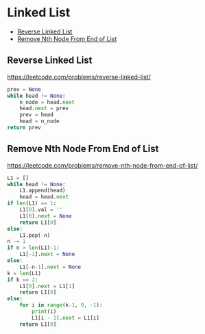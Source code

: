 # Linked List

+ [Reverse Linked List](#reverse-linked-list)
+ [Remove Nth Node From End of List](#remove-nth-node-from-end-of-list)
<!---->
## Reverse Linked List

https://leetcode.com/problems/reverse-linked-list/

```python
prev = None
while head != None:
    n_node = head.next
    head.next = prev
    prev = head
    head = n_node
return prev
```

## Remove Nth Node From End of List

https://leetcode.com/problems/remove-nth-node-from-end-of-list/

```python
L1 = []
while head != None:
    L1.append(head)
    head = head.next
if len(L1) == 1:
    L1[0].val = ''
    L1[0].next = None
    return L1[0]
else:
    L1.pop(-n)
n -= 1
if n > len(L1)-1:
    L1[-1].next = None
else:
    L1[-n-1].next = None
k = len(L1)
if k == 2:
    L1[0].next = L1[1]
    return L1[0]
else:
    for i in range(k-1, 0, -1):
        print(i)
        L1[i - 1].next = L1[i]
    return L1[0]
```